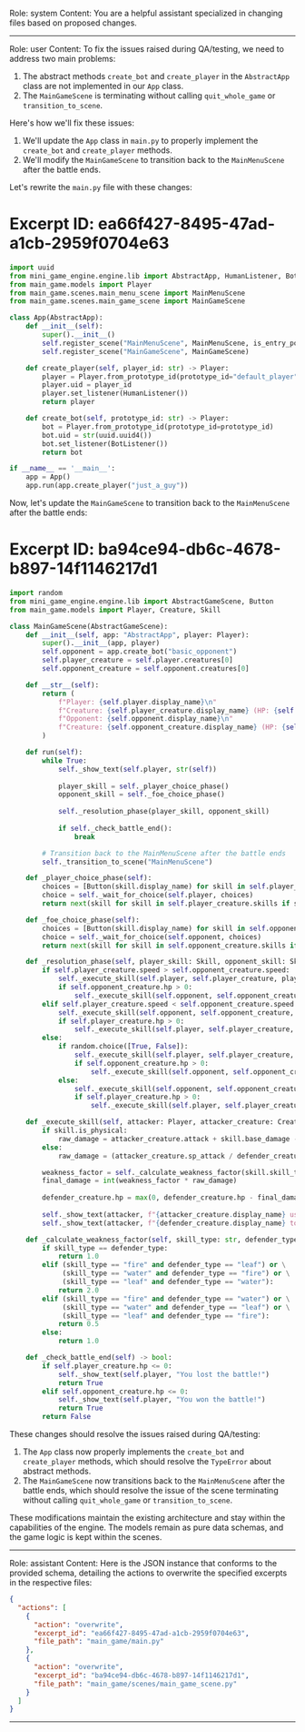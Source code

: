 Role: system
Content: You are a helpful assistant specialized in changing files based on proposed changes.
__________________
Role: user
Content: To fix the issues raised during QA/testing, we need to address two main problems:

1. The abstract methods `create_bot` and `create_player` in the `AbstractApp` class are not implemented in our `App` class.
2. The `MainGameScene` is terminating without calling `quit_whole_game` or `transition_to_scene`.

Here's how we'll fix these issues:

1. We'll update the `App` class in `main.py` to properly implement the `create_bot` and `create_player` methods.
2. We'll modify the `MainGameScene` to transition back to the `MainMenuScene` after the battle ends.

Let's rewrite the `main.py` file with these changes:

# Excerpt ID: ea66f427-8495-47ad-a1cb-2959f0704e63
```python main_game/main.py
import uuid
from mini_game_engine.engine.lib import AbstractApp, HumanListener, BotListener
from main_game.models import Player
from main_game.scenes.main_menu_scene import MainMenuScene
from main_game.scenes.main_game_scene import MainGameScene

class App(AbstractApp):
    def __init__(self):
        super().__init__()
        self.register_scene("MainMenuScene", MainMenuScene, is_entry_point=True)
        self.register_scene("MainGameScene", MainGameScene)

    def create_player(self, player_id: str) -> Player:
        player = Player.from_prototype_id(prototype_id="default_player")
        player.uid = player_id
        player.set_listener(HumanListener())
        return player

    def create_bot(self, prototype_id: str) -> Player:
        bot = Player.from_prototype_id(prototype_id=prototype_id)
        bot.uid = str(uuid.uuid4())
        bot.set_listener(BotListener())
        return bot

if __name__ == '__main__':
    app = App()
    app.run(app.create_player("just_a_guy"))
```

Now, let's update the `MainGameScene` to transition back to the `MainMenuScene` after the battle ends:

# Excerpt ID: ba94ce94-db6c-4678-b897-14f1146217d1
```python main_game/scenes/main_game_scene.py
import random
from mini_game_engine.engine.lib import AbstractGameScene, Button
from main_game.models import Player, Creature, Skill

class MainGameScene(AbstractGameScene):
    def __init__(self, app: "AbstractApp", player: Player):
        super().__init__(app, player)
        self.opponent = app.create_bot("basic_opponent")
        self.player_creature = self.player.creatures[0]
        self.opponent_creature = self.opponent.creatures[0]

    def __str__(self):
        return (
            f"Player: {self.player.display_name}\n"
            f"Creature: {self.player_creature.display_name} (HP: {self.player_creature.hp}/{self.player_creature.max_hp})\n"
            f"Opponent: {self.opponent.display_name}\n"
            f"Creature: {self.opponent_creature.display_name} (HP: {self.opponent_creature.hp}/{self.opponent_creature.max_hp})\n"
        )

    def run(self):
        while True:
            self._show_text(self.player, str(self))
            
            player_skill = self._player_choice_phase()
            opponent_skill = self._foe_choice_phase()
            
            self._resolution_phase(player_skill, opponent_skill)
            
            if self._check_battle_end():
                break

        # Transition back to the MainMenuScene after the battle ends
        self._transition_to_scene("MainMenuScene")

    def _player_choice_phase(self):
        choices = [Button(skill.display_name) for skill in self.player_creature.skills]
        choice = self._wait_for_choice(self.player, choices)
        return next(skill for skill in self.player_creature.skills if skill.display_name == choice.display_name)

    def _foe_choice_phase(self):
        choices = [Button(skill.display_name) for skill in self.opponent_creature.skills]
        choice = self._wait_for_choice(self.opponent, choices)
        return next(skill for skill in self.opponent_creature.skills if skill.display_name == choice.display_name)

    def _resolution_phase(self, player_skill: Skill, opponent_skill: Skill):
        if self.player_creature.speed > self.opponent_creature.speed:
            self._execute_skill(self.player, self.player_creature, player_skill, self.opponent_creature)
            if self.opponent_creature.hp > 0:
                self._execute_skill(self.opponent, self.opponent_creature, opponent_skill, self.player_creature)
        elif self.player_creature.speed < self.opponent_creature.speed:
            self._execute_skill(self.opponent, self.opponent_creature, opponent_skill, self.player_creature)
            if self.player_creature.hp > 0:
                self._execute_skill(self.player, self.player_creature, player_skill, self.opponent_creature)
        else:
            if random.choice([True, False]):
                self._execute_skill(self.player, self.player_creature, player_skill, self.opponent_creature)
                if self.opponent_creature.hp > 0:
                    self._execute_skill(self.opponent, self.opponent_creature, opponent_skill, self.player_creature)
            else:
                self._execute_skill(self.opponent, self.opponent_creature, opponent_skill, self.player_creature)
                if self.player_creature.hp > 0:
                    self._execute_skill(self.player, self.player_creature, player_skill, self.opponent_creature)

    def _execute_skill(self, attacker: Player, attacker_creature: Creature, skill: Skill, defender_creature: Creature):
        if skill.is_physical:
            raw_damage = attacker_creature.attack + skill.base_damage - defender_creature.defense
        else:
            raw_damage = (attacker_creature.sp_attack / defender_creature.sp_defense) * skill.base_damage

        weakness_factor = self._calculate_weakness_factor(skill.skill_type, defender_creature.creature_type)
        final_damage = int(weakness_factor * raw_damage)
        
        defender_creature.hp = max(0, defender_creature.hp - final_damage)
        
        self._show_text(attacker, f"{attacker_creature.display_name} used {skill.display_name}!")
        self._show_text(attacker, f"{defender_creature.display_name} took {final_damage} damage!")

    def _calculate_weakness_factor(self, skill_type: str, defender_type: str) -> float:
        if skill_type == defender_type:
            return 1.0
        elif (skill_type == "fire" and defender_type == "leaf") or \
             (skill_type == "water" and defender_type == "fire") or \
             (skill_type == "leaf" and defender_type == "water"):
            return 2.0
        elif (skill_type == "fire" and defender_type == "water") or \
             (skill_type == "water" and defender_type == "leaf") or \
             (skill_type == "leaf" and defender_type == "fire"):
            return 0.5
        else:
            return 1.0

    def _check_battle_end(self) -> bool:
        if self.player_creature.hp <= 0:
            self._show_text(self.player, "You lost the battle!")
            return True
        elif self.opponent_creature.hp <= 0:
            self._show_text(self.player, "You won the battle!")
            return True
        return False
```

These changes should resolve the issues raised during QA/testing:

1. The `App` class now properly implements the `create_bot` and `create_player` methods, which should resolve the `TypeError` about abstract methods.
2. The `MainGameScene` now transitions back to the `MainMenuScene` after the battle ends, which should resolve the issue of the scene terminating without calling `quit_whole_game` or `transition_to_scene`.

These modifications maintain the existing architecture and stay within the capabilities of the engine. The models remain as pure data schemas, and the game logic is kept within the scenes.
__________________
Role: assistant
Content: Here is the JSON instance that conforms to the provided schema, detailing the actions to overwrite the specified excerpts in the respective files:

```json
{
  "actions": [
    {
      "action": "overwrite",
      "excerpt_id": "ea66f427-8495-47ad-a1cb-2959f0704e63",
      "file_path": "main_game/main.py"
    },
    {
      "action": "overwrite",
      "excerpt_id": "ba94ce94-db6c-4678-b897-14f1146217d1",
      "file_path": "main_game/scenes/main_game_scene.py"
    }
  ]
}
```
__________________

